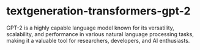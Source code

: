 # textgeneration-transformers-gpt-2
GPT-2 is a highly capable language model known for its versatility, scalability, and performance in various natural language processing tasks, making it a valuable tool for researchers, developers, and AI enthusiasts.
